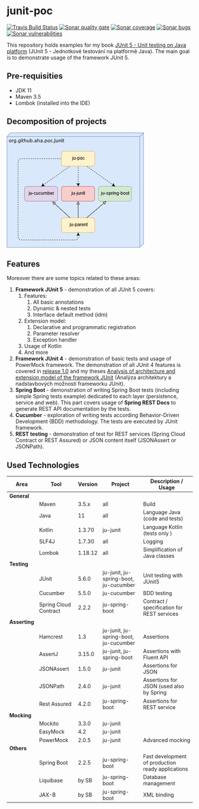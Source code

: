# junit-poc
[![Travis Build Status][travis-image]][travis-url-main] [![Sonar quality gate][sonar-quality-gate]][sonar-url] [![Sonar coverage][sonar-coverage]][sonar-url] [![Sonar bugs][sonar-bugs]][sonar-url] [![Sonar vulnerabilities][sonar-vulnerabilities]][sonar-url]

This repository holds examples for my book [JUnit 5 - Unit testing on Java platform](http://knihy.pecinovsky.cz/54_junit5) (JUnit 5 - Jednotkové testování na platformě Java).
The main goal is to demonstrate usage of the framework JUnit 5.

## Pre-requisities
* JDK 11
* Maven 3.5
* Lombok (installed into the IDE)

## Decomposition of projects
![Build model](build-model.png?raw=true "Build model")

## Features
 Moreover there are some topics related to these areas:
1. **Framework JUnit 5** - demonstration of all JUnit 5 covers:
    1. Features: 
        1. All basic annotations
        1. Dynamic & nested tests
        1. Interface default method (idm)
    1. Extension model:
        1. Declarative and programmatic registration
        1. Parameter resolver
        1. Exception handler
    1. Usage of Kotlin
    1. And more
1. **Framework JUnit 4** - demonstration of basic tests and usage of PowerMock framework. The demonstration of all JUnit 4 features is covered in [release 1.0](https://github.com/arnosthavelka/junit-poc/tree/1.0) and my theses [Analysis of architecture and extension model of the framework JUnit](https://theses.cz/id/p7ghon) (Analýza architektury a nadstavbových možností frameworku JUnit).
1. **Spring Boot** - demonstration of writing Spring Boot tests (including simple Spring tests example) dedicated to each layer (persistence, service and web). This part covers usage of **Spring REST Docs** to generate REST API documentation by the tests. 
1. **Cucumber** - exploration of writing tests according Behavior-Driven Development (BDD) methodology. The tests are executed by JUnit framework.
1. **REST testing** - demonstration of test for REST services (Spring Cloud Contract or REST Assured) or JSON content itself (JSONAssert or JSONPath).

## Used Technologies

| Area          | Tool                  | Version      | Project                                | Description / Usage                      |
| ----------    | --------------------- | ------------ | -------------------------------------- | ---------------------------------------- |
| **General**   |                       |              |                                        |                                          |
|               | Maven                 | 3.5.x        | all                                    | Build                                    |
|               | Java                  | 11           | all                                    | Language Java  (code and tests)          |
|               | Kotlin                | 1.3.70       | ju-junit                               | Language Kotlin (tests only   )          |
|               | SLF4J                 | 1.7.30       | all                                    | Logging                                  |
|               | Lombok                | 1.18.12      | all                                    | Simplification of Java classes           |
| **Testing**   |                       |              |                                        |                                          |
|               | JUnit                 | 5.6.0        | ju-junit, ju-spring-boot, ju-cucumber  | Unit testing with JUnit5                 |
|               | Cucumber              | 5.5.0        | ju-cucumber                            | BDD testing                              |
|               | Spring Cloud Contract | 2.2.2        | ju-spring-boot                         | Contract / specification for REST services  |
| **Asserting** |                       |              |                                        |                                          |
|               | Hamcrest              | 1.3          | ju-junit, ju-spring-boot, ju-cucumber  | Assertions                               |
|               | AssertJ               | 3.15.0       | ju-junit, ju-spring-boot               | Assertions with Fluent API               |
|               | JSONAssert            | 1.5.0        | ju-junit                               | Assertions for JSON                      |
|               | JSONPath              | 2.4.0        | ju-junit                               | Assertions for JSON (used also by Spring |
|               | Rest Assured          | 4.2.0        | ju-spring-boot                         | Assertions for REST service              |
| **Mocking**   |                       |              |                                        |                                          |
|               | Mockito               | 3.3.0        | ju-junit                               |                                          |
|               | EasyMock              | 4.2          | ju-junit                               |                                          |
|               | PowerMock             | 2.0.5        | ju-junit                               | Advanced mocking                         |
| **Others**    |                       |              |                                        |                                          |
|               | Spring Boot           | 2.2.5        | ju-spring-boot                         | Fast development of production ready applications |
|               | Liquibase             | by SB        | ju-spring-boot                         | Database management                      |
|               | JAX-B                 | by SB        | ju-spring-boot                         | XML binding                              |

[travis-url-main]: https://travis-ci.org/arnosthavelka/junit-poc
[travis-image]: https://travis-ci.org/arnosthavelka/junit-poc.svg?branch=develop

[sonar-url]: https://sonarcloud.io/dashboard?id=arnosthavelka_ju-root
[sonar-quality-gate]: https://sonarcloud.io/api/project_badges/measure?project=arnosthavelka_junit-poc&metric=alert_status
[sonar-coverage]: https://sonarcloud.io/api/project_badges/measure?project=arnosthavelka_junit-poc&metric=coverage
[sonar-bugs]: https://sonarcloud.io/api/project_badges/measure?project=arnosthavelka_junit-poc&metric=bugs
[sonar-vulnerabilities]: https://sonarcloud.io/api/project_badges/measure?project=arnosthavelka_junit-poc&metric=vulnerabilities
